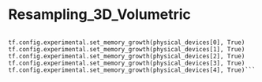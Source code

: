 # Resampling_3D_Volumetric

```physical_devices = tf.config.experimental.list_physical_devices('GPU')

tf.config.experimental.set_memory_growth(physical_devices[0], True)
tf.config.experimental.set_memory_growth(physical_devices[1], True)
tf.config.experimental.set_memory_growth(physical_devices[2], True)
tf.config.experimental.set_memory_growth(physical_devices[3], True)
tf.config.experimental.set_memory_growth(physical_devices[4], True)```
